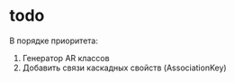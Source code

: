 # todo

В порядке приоритета:
1. Генератор AR классов
2. Добавить связи каскадных свойств (AssociationKey)
